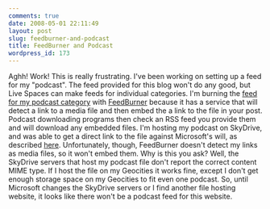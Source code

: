 ```yaml
---
comments: true
date: 2008-05-01 22:11:49
layout: post
slug: feedburner-and-podcast
title: FeedBurner and Podcast
wordpress_id: 173
---
```


Aghh! Work! This is really frustrating. I've been working on setting up a feed for my "podcast". The feed provided for this blog won't do any good, but Live Spaces can make feeds for individual categories. I'm burning the [feed for my podcast category](http://sasheldon.wordpress.com/category/podcast/feed/) with [FeedBurner](http://www.feedburner.com/) because it has a service that will detect a link to a media file and then embed the a link to the file in your post. Podcast downloading programs then check an RSS feed you provide them and will download any embedded files. I'm hosting my podcast on SkyDrive, and was able to get a direct link to the file against Microsoft's will, as described [here](http://d3vmax.spaces.live.com/blog/cns!73AF9C0F050E35D9!33451.entry). Unfortunately, though, FeedBurner doesn't detect my links as media files, so it won't embed them. Why is this you ask? Well, the SkyDrive servers that host my podcast file don't report the correct content MIME type. If I host the file on my Geocities it works fine, except I don't get enough storage space on my Geocities to fit even one podcast. So, until Microsoft changes the SkyDrive servers or I find another file hosting website, it looks like there won't be a podcast feed for this website.
